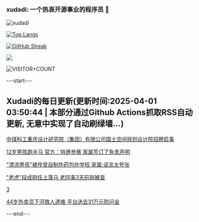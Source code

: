 ### xudadi: 一个热衷开源事业的程序员 👋

![xudadi](https://github-readme-stats-git-masterorgs-github-readme-stats-team.vercel.app/api?username=xudadi)

[![Top Langs](https://github-readme-stats.vercel.app/api/top-langs/?username=xudadi)](https://github.com/anuraghazra/github-readme-stats)

[![GitHub Streak](https://streak-stats.demolab.com?user=xudadi&locale=zh_Hans)](https://git.io/streak-stats)

![](https://raw.githubusercontent.com/xudadi/xudadi/main/assets/github-contribution-grid-snake.svg)

![VISITOR+COUNT](https://komarev.com/ghpvc/?username=xudadi&label=VISITOR+COUNT)


---start---

## Xudadi的每日更新(更新时间:2025-04-01 03:50:44 | 本部分通过Github Actions抓取RSS自动更新, 无意中实现了自动刷绿墙...)

[中煤科工重庆设计研究院（集团）有限公司国土空间规划设计院招聘启事](https://www.gongkaoleida.com/article/2341810)

[12岁男孩跑半马 官方：特邀参赛 家属签订了免责声明](https://m.163.com/news/article/JRVQAFDT055040N3.html)

["漂流男孩"被传曾自制炸药包炸学校 家属:谣言太夸张](https://m.163.com/news/article/JRVUUPCV0514D3UH.html)

["老虎"段成刚任上落马 老同事3天前刚被查](https://m.163.com/news/article/JRVOMTR80530JPVV.html)

[3](https://m.163.com/touch/news/sub/domestic)

[44岁外卖员下河救人遇难 平台送去31万元慰问金](https://m.163.com/news/article/JRVT46EJ051492T3.html)

---end---
